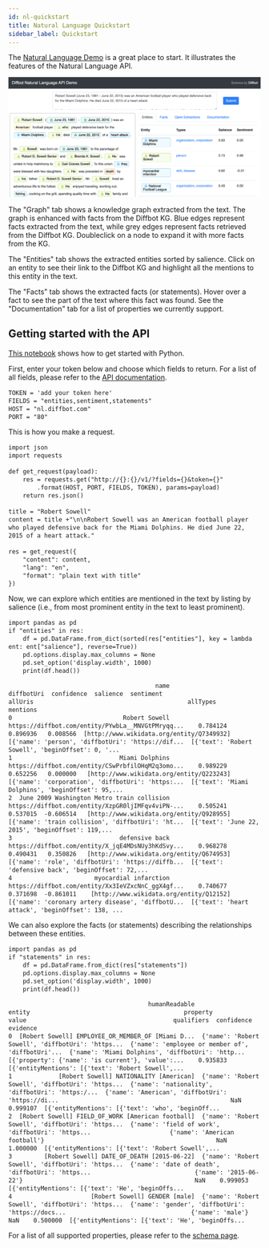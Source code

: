 ```yaml
---
id: nl-quickstart
title: Natural Language Quickstart
sidebar_label: Quickstart
---
```


The [Natural Language Demo](http://demo.nl.diffbot.com) is a great place to start. It illustrates the features of the Natural Language API. 

[![Natural Language Demo Screenshot](/img/nl-demo.png)](http://demo.nl.diffbot.com)

The "Graph" tab shows a knowledge graph extracted from the text. The graph is enhanced with facts from the Diffbot KG. Blue edges represent facts extracted from the text, while grey edges represent facts retrieved from the Diffbot KG. Doubleclick on a node to expand it with more facts from the KG.

The "Entities" tab shows the extracted entities sorted by salience. Click on an entity to see their link to the Diffbot KG and highlight all the mentions to this entity in the text.

The "Facts" tab shows the extracted facts (or statements). Hover over a fact to see the part of the text where this fact was found. See the "Documentation" tab for a list of properties we currently support.

## Getting started with the API

[This notebook](https://colab.research.google.com/drive/1gvCCbuRRiF5ISo6oaQ2uDQLX2_ySMdyl) shows how to get started with Python. 

First, enter your token below and choose which fields to return. For a list of all fields, please refer to the [API documentation](https://nl.diffbot.com/documentation/).
```
TOKEN = 'add your token here'
FIELDS = "entities,sentiment,statements"
HOST = "nl.diffbot.com"
PORT = "80"
```

This is how you make a request.
```
import json
import requests

def get_request(payload):
    res = requests.get("http://{}:{}/v1/?fields={}&token={}" 
        .format(HOST, PORT, FIELDS, TOKEN), params=payload)
    return res.json()

title = "Robert Sowell"
content = title +"\n\nRobert Sowell was an American football player who played defensive back for the Miami Dolphins. He died June 22, 2015 of a heart attack."

res = get_request({
    "content": content,
    "lang": "en",
    "format": "plain text with title"
})

```

Now, we can explore which entities are mentioned in the text by listing by salience (i.e., from most prominent entity in the text to least prominent).
```
import pandas as pd
if "entities" in res:
    df = pd.DataFrame.from_dict(sorted(res["entities"], key = lambda ent: ent["salience"], reverse=True))
    pd.options.display.max_columns = None
    pd.set_option('display.width', 1000)
    print(df.head())
```
```plaintext
                                         name                                         diffbotUri  confidence  salience  sentiment                                    allUris                                           allTypes                                           mentions
0                               Robert Sowell  https://diffbot.com/entity/PYwbLa__MNVGtPMryqq...    0.784124  0.896936   0.008566  [http://www.wikidata.org/entity/Q7349932]  [{'name': 'person', 'diffbotUri': 'https://dif...  [{'text': 'Robert Sowell', 'beginOffset': 0, '...
1                              Miami Dolphins  https://diffbot.com/entity/CSwPrbfilOHqM2q3omo...    0.989229  0.652256   0.000000   [http://www.wikidata.org/entity/Q223243]  [{'name': 'corporation', 'diffbotUri': 'https:...  [{'text': 'Miami Dolphins', 'beginOffset': 95,...
2  June 2009 Washington Metro train collision  https://diffbot.com/entity/XzpGR0ljIMFqv4viPN-...    0.505241  0.537015  -0.606514   [http://www.wikidata.org/entity/Q928955]  [{'name': 'train collision', 'diffbotUri': 'ht...  [{'text': 'June 22, 2015', 'beginOffset': 119,...
3                              defensive back  https://diffbot.com/entity/X_jqE4MDsNUy3hKdSvy...    0.968278  0.490431   0.350826   [http://www.wikidata.org/entity/Q674953]  [{'name': 'role', 'diffbotUri': 'https://diffb...  [{'text': 'defensive back', 'beginOffset': 72,...
4                       myocardial infarction  https://diffbot.com/entity/Xx3IeVZxcNnC_ggX4gf...    0.740677  0.371698  -0.861011    [http://www.wikidata.org/entity/Q12152]  [{'name': 'coronary artery disease', 'diffbotU...  [{'text': 'heart attack', 'beginOffset': 138, ...
```

We can also explore the facts (or statements) describing the relationships between these entities.
```
import pandas as pd
if "statements" in res:
    df = pd.DataFrame.from_dict(res["statements"])
    pd.options.display.max_columns = None
    pd.set_option('display.width', 1000)
    print(df.head())
```
```plaintext
                                       humanReadable                                             entity                                           property                                              value                                         qualifiers  confidence                                           evidence
0  [Robert Sowell] EMPLOYEE_OR_MEMBER_OF [Miami D...  {'name': 'Robert Sowell', 'diffbotUri': 'https...  {'name': 'employee or member of', 'diffbotUri'...  {'name': 'Miami Dolphins', 'diffbotUri': 'http...  [{'property': {'name': 'is current'}, 'value':...    0.935833  [{'entityMentions': [{'text': 'Robert Sowell',...
1             [Robert Sowell] NATIONALITY [American]  {'name': 'Robert Sowell', 'diffbotUri': 'https...  {'name': 'nationality', 'diffbotUri': 'https:/...  {'name': 'American', 'diffbotUri': 'https://di...                                                NaN    0.999107  [{'entityMentions': [{'text': 'who', 'beginOff...
2  [Robert Sowell] FIELD_OF_WORK [American football]  {'name': 'Robert Sowell', 'diffbotUri': 'https...  {'name': 'field of work', 'diffbotUri': 'https...                      {'name': 'American football'}                                                NaN    1.000000  [{'entityMentions': [{'text': 'Robert Sowell',...
3         [Robert Sowell] DATE_OF_DEATH [2015-06-22]  {'name': 'Robert Sowell', 'diffbotUri': 'https...  {'name': 'date of death', 'diffbotUri': 'https...                             {'name': '2015-06-22'}                                                NaN    0.999053  [{'entityMentions': [{'text': 'He', 'beginOffs...
4                      [Robert Sowell] GENDER [male]  {'name': 'Robert Sowell', 'diffbotUri': 'https...  {'name': 'gender', 'diffbotUri': 'https://docs...                                   {'name': 'male'}                                                NaN    0.500000  [{'entityMentions': [{'text': 'He', 'beginOffs...
```

For a list of all supported properties, please refer to the [schema page](http://relex.diffbot.com/schema/).
